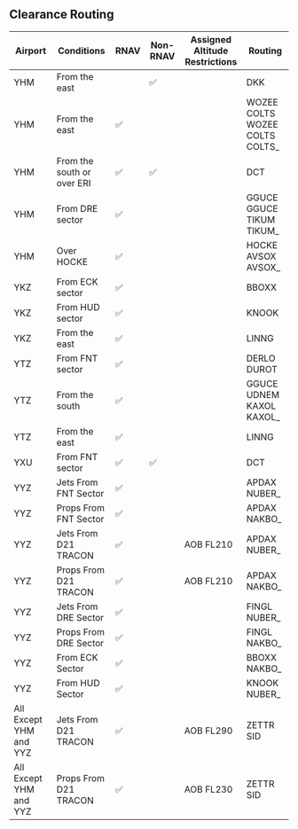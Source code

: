 ## Clearance Routing

| Airport | Conditions | RNAV | Non-RNAV | Assigned Altitude <br> Restrictions | Routing |
| ------- | ---------- | --------- | ------- | ---- | ----- |
| YHM | From the east | | :white_check_mark: | | DKK | 
| YHM | From the east | :white_check_mark: | | | WOZEE COLTS <br> WOZEE COLTS COLTS_ | 
| YHM | From the south or over ERI | :white_check_mark: | :white_check_mark: | | DCT | 
| YHM | From DRE sector | :white_check_mark: | | | GGUCE <br> GGUCE TIKUM TIKUM_ | 
| YHM | Over HOCKE | :white_check_mark: | | | HOCKE AVSOX AVSOX_ | 
| YKZ | From ECK sector | :white_check_mark: | | | BBOXX | 
| YKZ | From HUD sector | :white_check_mark: | | | KNOOK | 
| YKZ | From the east | :white_check_mark: | | | LINNG | 
| YTZ | From FNT sector | :white_check_mark: | | | DERLO DUROT | 
| YTZ | From the south | :white_check_mark: | | | GGUCE UDNEM KAXOL <br> KAXOL_ | 
| YTZ | From the east | :white_check_mark: | | | LINNG | 
| YXU | From FNT sector | :white_check_mark: | :white_check_mark: | | DCT | 
| YYZ | Jets From FNT Sector | :white_check_mark: | | | APDAX NUBER_ |
| YYZ | Props From FNT Sector | :white_check_mark: | | | APDAX NAKBO_ |
| YYZ | Jets From D21 TRACON | :white_check_mark: | | AOB FL210  | APDAX NUBER_ |
| YYZ | Props From D21 TRACON  | :white_check_mark: | | AOB FL210 | APDAX NAKBO_ |
| YYZ | Jets From DRE Sector | :white_check_mark: | | | FINGL NUBER_ |
| YYZ | Props From DRE Sector | :white_check_mark: | | | FINGL NAKBO_  |
| YYZ | From ECK Sector | :white_check_mark: | | | BBOXX NAKBO_  |   
| YYZ | From HUD Sector | :white_check_mark: | | | KNOOK NUBER_ |
| All Except YHM and YYZ | Jets From D21 TRACON | :white_check_mark: | | AOB FL290 | ZETTR SID 
| All Except YHM and YYZ | Props From D21 TRACON | :white_check_mark: | | AOB FL230 | ZETTR SID 